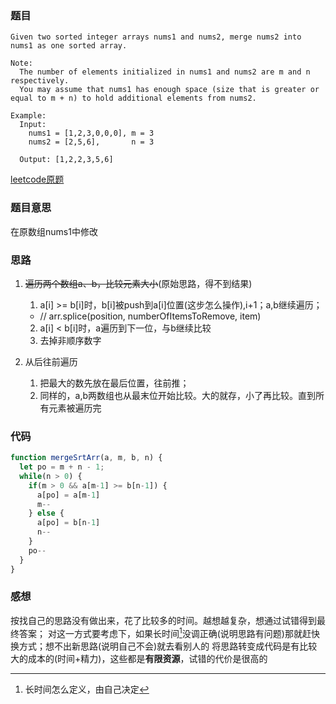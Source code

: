 ### 题目
```
Given two sorted integer arrays nums1 and nums2, merge nums2 into nums1 as one sorted array.

Note:
  The number of elements initialized in nums1 and nums2 are m and n respectively.
  You may assume that nums1 has enough space (size that is greater or equal to m + n) to hold additional elements from nums2.

Example:
  Input:
    nums1 = [1,2,3,0,0,0], m = 3
    nums2 = [2,5,6],       n = 3

  Output: [1,2,2,3,5,6]
```
[leetcode原题](https://leetcode.com/problems/merge-sorted-array/description/)

### 题目意思
在原数组nums1中修改

### 思路
1. ~~遍历两个数组a、b，比较元素大小~~(原始思路，得不到结果)
    1. a[i] >= b[i]时，b[i]被push到a[i]位置(这步怎么操作),i+1；a,b继续遍历；
      - // arr.splice(position, numberOfItemsToRemove, item)
    2. a[i] < b[i]时，a遍历到下一位，与b继续比较
    3. 去掉非顺序数字

2. 从后往前遍历
    1. 把最大的数先放在最后位置，往前推；
    2. 同样的，a,b两数组也从最末位开始比较。大的就存，小了再比较。直到所有元素被遍历完

### 代码
```js
function mergeSrtArr(a, m, b, n) {
  let po = m + n - 1;
  while(n > 0) {
    if(m > 0 && a[m-1] >= b[n-1]) {
      a[po] = a[m-1]
      m--
    } else {
      a[po] = b[n-1]
      n--
    }
    po--
  }
}
```

### 感想
按找自己的思路没有做出来，花了比较多的时间。越想越复杂，想通过试错得到最终答案；
对这一方式要考虑下，如果长时间[^1]没调正确(说明思路有问题)那就赶快换方式；想不出新思路(说明自己不会)就去看别人的
将思路转变成代码是有比较大的成本的(时间+精力)，这些都是**有限资源**，试错的代价是很高的

[^1]: 长时间怎么定义，由自己决定
